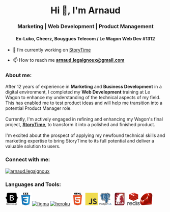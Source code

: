 <h1 align="center">Hi 👋, I'm Arnaud</h1>
<h3 align="center">Marketing | Web Development | Product Management</h3>
<h4 align="center">Ex-Luko, Cheerz, Bouygues Telecom / Le Wagon Web Dev #1312</h4>

- 🔭 I’m currently working on [StoryTime](https://www.storytime.day/)

- 📫 How to reach me **arnaud.legaignoux@gmail.com**

<h3 align="left">About me:</h3>
<p align="left">
  After 12 years of experience in <strong>Marketing</strong> and <strong>Business Development</strong> in a digital
  environment, I completed my <strong>Web Development</strong> training at Le Wagon to enhance my understanding of the
  technical aspects of my field. This has
  enabled me to test product ideas and will help me transition into a potential Product Manager role.
  <br><br>Currently, I'm actively engaged in
  refining and enhancing my Wagon's final project, <a href="https://www.storytime.day/"><strong>StoryTime</strong></a>,
  to transform it into a polished and finished product.
  <br><br>I'm excited about the prospect of applying my newfound technical skills and marketing expertise to bring
  StoryTime to its full potential and deliver a valuable solution to users.
</p>
<h3 align="left">Connect with me:</h3>
<p align="left">
  <a href="https://linkedin.com/in/arnaud.legaignoux" target="blank"><img align="center"
      src="https://raw.githubusercontent.com/rahuldkjain/github-profile-readme-generator/master/src/images/icons/Social/linked-in-alt.svg"
      alt="arnaud.legaignoux" height="30" width="40" /></a>
</p>
<h3 align="left">Languages and Tools:</h3>
<p align="left">
  <a href="https://getbootstrap.com" target="_blank" rel="noreferrer"><img
      src="https://raw.githubusercontent.com/devicons/devicon/master/icons/bootstrap/bootstrap-plain-wordmark.svg"
      alt="bootstrap" width="40" height="40" /></a>
  <a href="https://www.w3schools.com/css/" target="_blank" rel="noreferrer"><img
      src="https://raw.githubusercontent.com/devicons/devicon/master/icons/css3/css3-original-wordmark.svg" alt="css3"
      width="40" height="40" /></a><a href="https://www.figma.com/" target="_blank" rel="noreferrer"><img
      src="https://www.vectorlogo.zone/logos/figma/figma-icon.svg" alt="figma" width="40" height="40" /></a>
  <a href="https://heroku.com" target="_blank" rel="noreferrer"><img
      src="https://www.vectorlogo.zone/logos/heroku/heroku-icon.svg" alt="heroku" width="40" height="40" /></a>
  <a href="https://www.w3.org/html/" target="_blank" rel="noreferrer"><img
      src="https://raw.githubusercontent.com/devicons/devicon/master/icons/html5/html5-original-wordmark.svg"
      alt="html5" width="40" height="40" /></a>
  <a href="https://developer.mozilla.org/en-US/docs/Web/JavaScript" target="_blank" rel="noreferrer"><img
      src="https://raw.githubusercontent.com/devicons/devicon/master/icons/javascript/javascript-original.svg"
      alt="javascript" width="40" height="40" /></a>
  <a href="https://www.postgresql.org" target="_blank" rel="noreferrer"><img
      src="https://raw.githubusercontent.com/devicons/devicon/master/icons/postgresql/postgresql-original-wordmark.svg"
      alt="postgresql" width="40" height="40" /></a>
  <a href="https://rubyonrails.org" target="_blank" rel="noreferrer"><img
      src="https://raw.githubusercontent.com/devicons/devicon/master/icons/rails/rails-original-wordmark.svg"
      alt="rails" width="40" height="40" /></a>
  <a href="https://redis.io" target="_blank" rel="noreferrer"><img
      src="https://raw.githubusercontent.com/devicons/devicon/master/icons/redis/redis-original-wordmark.svg"
      alt="redis" width="40" height="40" /></a><a href="https://www.ruby-lang.org/en/" target="_blank"
    rel="noreferrer"><img src="https://raw.githubusercontent.com/devicons/devicon/master/icons/ruby/ruby-original.svg"
      alt="ruby" width="40" height="40" /></a>
</p>
